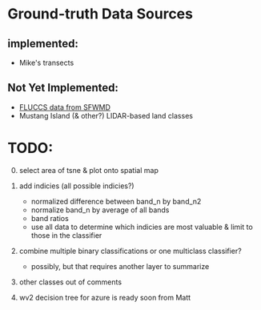 # Ground-truth Data Sources
## implemented:
* Mike's transects

## Not Yet Implemented:
* [FLUCCS data from SFWMD](https://geo-sfwmd.opendata.arcgis.com/datasets/d5d63afb753a4e0389f3a4641c8ae950_0)
* Mustang Island (& other?) LIDAR-based land classes

# TODO:
0. select area of tsne & plot onto spatial map

1. add indicies (all possible indicies?)
   * normalized difference between band_n by band_n2
   * normalize band_n by average of all bands
   * band ratios
   * use all data to determine which indicies are most valuable & limit to those in the classifier

2. combine multiple binary classifications or one multiclass classifier?
    * possibly, but that requires another layer to summarize

3. other classes out of comments

4. wv2 decision tree for azure is ready soon from Matt
